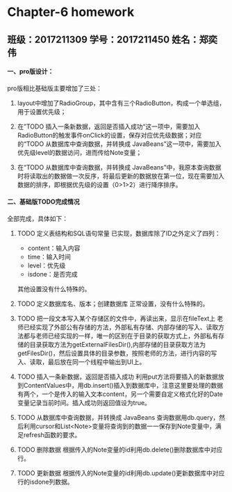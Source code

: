 # Chapter-6 homework
班级：2017211309 学号：2017211450 姓名：郑奕伟
------
#### 一、pro版设计：
pro版相比基础版主要增加了三处：
1. layout中增加了RadioGroup，其中含有三个RadioButton，构成一个单选组，用于设置优先级；

   

2. 在”TODO 插入一条新数据，返回是否插入成功“这一项中，需要加入RadioButton的触发事件onClick的设置，保存对应优先级数据；对应的“TODO 从数据库中查询数据，并转换成 JavaBeans”这一项中，需要加入优先级level的数据访问，进而传给Note变量；

   

3. 在“TODO 从数据库中查询数据，并转换成 JavaBeans”中，我原本查询数据时将读取出的数据做一次反序，将最后更新的数据放在第一位，现在需要加入数据的排序，即根据优先级的设置（0>1>2）进行降序排序。

   

#### 二、基础版TODO完成情况
全部完成，具体如下：

1. TODO 定义表结构和SQL语句常量
			已实现，数据库除了ID之外定义了四列：
	
	+ content：输入内容
	+ time：输入时间
	+ level：优先级
	+ isdone：是否完成

	其他设置没有什么特殊的。
	
	
	
2. TODO 定义数据库名、版本；创建数据库
          正常设置，没有什么特殊的。

  

3. TODO 把一段文本写入某个存储区的文件中，再读出来，显示在fileText上
          老师已经实现了外部公有存储的方法，外部私有存储、内部存储的写入、读取方法都与老师已经实现的一样，唯一的区别在于目录的获取方式上，外部私有存储的目录获取方法为getExternalFilesDir(),内部存储的目录获取方法为getFilesDir()，然后设置具体的目录参数，按照老师的方法，进行内容的写入、读取，最后放在同一个线程中输出到UI上。

  

4. TODO 插入一条新数据，返回是否插入成功
          利用put方法将要插入的新数据放到ContentValues中，用db.insert()插入到数据库中，注意这里要处理的数据有两个，一个是传入的输入文本content，另一个需要自定义格式化好的Date变量记录当前时间。插入成功则返回值设为true。

  

5. TODO 从数据库中查询数据，并转换成 JavaBeans
          查询数据用db.query，然后利用cursor和List\<Note\>变量将查询到的数据一一保存到Note变量中，满足refresh函数的要求。

  

6. TODO 删除数据
          根据传入的Note变量的id利用db.delete()删除数据库中对应行。

  

7. TODO 更新数据
          根据传入的Note变量的id利用db.update()更新数据库中对应行的isdone列数据。
